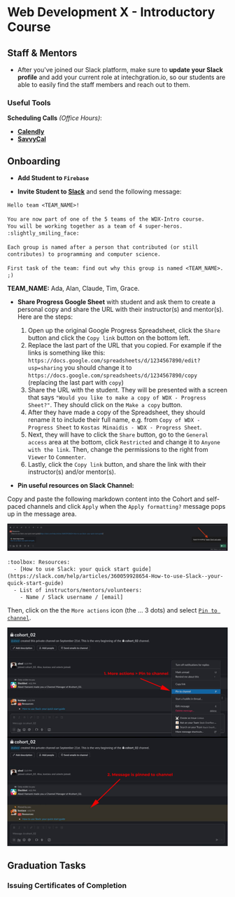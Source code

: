 # Web Development X - Introductory Course

## Staff & Mentors

  - After you've joined our Slack platform, make sure to **update your Slack profile** and add your current role at intechgration.io, so our students are able to easily find the staff members and reach out to them.

### Useful Tools 

**Scheduling Calls** _(Office Hours)_:
- [**Calendly**](https://calendly.com/)
- [**SavvyCal**](https://savvycal.com/)

## Onboarding

- **Add Student to `Firebase`**

- **Invite Student to [Slack](https://intechgration.slack.com)** and send the following message:

```
Hello team <TEAM_NAME>!

You are now part of one of the 5 teams of the WDX-Intro course.
You will be working together as a team of 4 super-heros. :slightly_smiling_face:

Each group is named after a person that contributed (or still contributes) to programming and computer science.

First task of the team: find out why this group is named <TEAM_NAME>. ;)    
```

**TEAM_NAME:** Ada, Alan, Claude, Tim, Grace.

- **Share Progress Google Sheet** with student and ask them to create a personal copy and share the URL with their instructor(s) and mentor(s). Here are the steps:
  1. Open up the original Google Progress Spreadsheet, click the `Share` button and click the `Copy link` button on the bottom left.
  2. Replace the last part of the URL that you copied. For example if the links is something like this: `https://docs.google.com/spreadsheets/d/1234567890/edit?usp=sharing` you should change it to `https://docs.google.com/spreadsheets/d/1234567890/copy` (replacing the last part with `copy`)
  3. Share the URL with the student. They will be presented with a screen that says `"Would you like to make a copy of WDX - Progress Sheet?"`. They should click on the `Make a copy` button.
  4. After they have made a copy of the Spreadsheet, they should rename it to include their full name, e.g. from `Copy of WDX - Progress Sheet` to `Kostas Minaidis - WDX - Progress Sheet`.
  5. Next, they will have to click the `Share` button, go to the `General access` area at the bottom, click `Restricted` and change it to `Anyone with the link`. Then, change the permissions to the right from `Viewer` to `Commenter`.
  6. Lastly, click the `Copy link` button, and share the link with their instructor(s) and/or mentor(s). 

- **Pin useful resources on Slack Channel:**

Copy and paste the following markdown content into the Cohort and self-paced channels and click `Apply` when the `Apply formatting?` message pops up in the message area. 

![](./assets/Apply.formatting.jpg)

```
:toolbox: Resources:
  - [How to use Slack: your quick start guide](https://slack.com/help/articles/360059928654-How-to-use-Slack--your-quick-start-guide)
  - List of instructors/mentors/volunteers:
    - Name / Slack username / [email]
```

Then, click on the the `More actions` icon (the ... 3 dots) and select [`Pin to channel`](https://slack.com/help/articles/205239997-Pin-messages-and-bookmark-links).

[![](./assets/Pin.Resources.to.Channel.jpg)](./assets/Pin.Resources.to.Channel.jpg)

## Graduation Tasks  

### Issuing Certificates of Completion